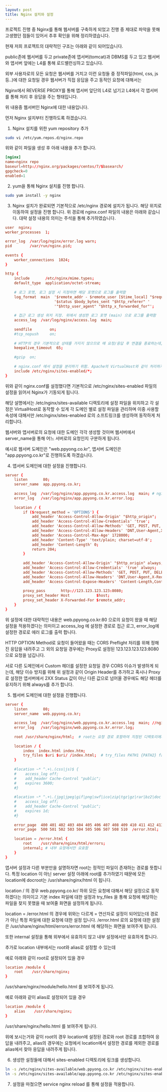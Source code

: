 ```yaml
---
layout: post
title: Nginx 설치와 설정 
---
```


프로젝트 진행 중 Nginx를 통해 웹서버를 구축하게 되었고 진행 중 제대로 파악을 못해 고생했던 점들이 있어서 추후 확인을 위해 정리하였습니다. 

현재 저희 프로젝트의 대략적인 구조는 아래와 같이 되어있습니다. 

public존에 웹서버를 두고 private존에 앱서버(tomcat)과 DBMS를 두고 있고 웹서버와 앱서버 앞에는 L4를 통해 로드밸런싱하고 있습니다. 

외부 사용자로의 모든 요청은 웹서버를 거치고 이런 요청들 중 정적파일(html, css, js등..)에 대한 요청일 경우 웹서버가 직접 응답을 주고 동적인 요청에 대해서는 

Nginx에서 REVERSE PROXY를 통해 앱서버 앞단의 L4로 넘기고 L4에서 각 앱서버를 통해 처리 후 응답을 주는 형태입니다. 

위 내용중 웹서버인 Nginx에 대한 내용입니다. 

먼저 Nginx 설치부터 진행하도록 하겠습니다. 

1. Nginx 설치를 위한 yum repository 추가 

```bash
sudo vi /etc/yum.repos.d/nginx.repo
```
위와 같이 파일을 생성 후 아래 내용을 추가 합니다. 

```conf
[nginx]
name=nginx repo
baseurl=http://nginx.org/packages/centos/7/$basearch/
gpgcheck=0
enabled=1
```

2. yum을 통해 Nginx 설치를 진행 합니다. 

```bash
sudo yum install -y nginx
```   

3. Nginx 설치가 완료되면 기본적으로 /etc/nginx 경로에 설치가 됩니다. 해당 위치로 이동하여 설정을 진행 합니다. 
위 경로에 nginx.conf 파일의 내용은 아래와 같습니다. 대략 설정 내용의 의미는 주석을 통해 추가하였습니다. 
    
```conf
user  nginx; 
worker_processes  1;
 
error_log  /var/log/nginx/error.log warn;
pid        /var/run/nginx.pid;
  
events {
    worker_connections  1024;
}
 
http {
    include       /etc/nginx/mime.types;
    default_type  application/octet-stream;
 
    # 로그 포맷, 로그 설정 시 지정하면 해당 포맷으로 로그를 출력함 
    log_format  main  '$remote_addr - $remote_user [$time_local] "$request" '
                      '$status $body_bytes_sent "$http_referer" '
                      '"$http_user_agent" "$http_x_forwarded_for"';
 
    # 접근 로그 생성 위치 지정. 위에서 생성한 로그 포맷 (main) 으로 로그를 출력함 
    access_log  /var/log/nginx/access.log  main;
 
    sendfile        on;
    #tcp_nopush     on;
 
    # HTTP의 경우 기본적으로 상태를 가지지 않으므로 매 요청/응답 후 연결을 종료하는데, 바로 종료하지 않고 해당 시간동안 연결을 유지하도록 함
    keepalive_timeout  65;
 
    #gzip  on;
 
    # nginx.conf 에서 설정을 분리하기 위함. Apache의 VirtualHost와 같이 처리하기 위함 
    include /etc/nginx/sites-enabled/*;
}
```

위와 같이 nginx.conf를 설정했다면 기본적으로 /etc/nginx/sites-enabled 파일의 설정을 읽어서 Nginx가 기동되게 됩니다. 

해당 설명에서는 /etc/nginx/sites-available 디렉토리에 설정 파일을 위치하고 각 설정은 VirtualHost로 동작할 수 있게 각 도메인 별로 설정 파일을 관리하며 이중 사용할 속성에 대해서만 /etc/nginx/sites-enabled 로의 소프트링크를 생성하여 동작하게 처리합니다. 

웹서버와 앱서버로의 요청에 대한 도메인 각각 생성할 것이며 웹서버에서 server_name을 통해 어느 서버로의 요청인지 구분하게 됩니다. 

예시로 웹서버 도메인은 "web.ppyong.co.kr", 앱서버 도메인은 "app.ppyong.co.kr"로 진행하도록 하겠습니다. 

4. 앱서버 도메인에 대한 설정을 진행합니다. 

```conf
server {
    listen       80;
    server_name  app.ppyong.co.kr;
 
    access_log  /var/log/nginx/app.ppyong.co.kr.access.log  main; # nginx.conf에 설정한 main 포맷으로 로그를 작성
    error_log   /var/log/nginx/app.ppyong.co.kr.error.log;
 
    location / {
        if ($request_method = 'OPTIONS') {
            add_header 'Access-Control-Allow-Origin' "$http_origin";
            add_header 'Access-Control-Allow-Credentials' 'true';
            add_header 'Access-Control-Allow-Methods' 'GET, POST, PUT, DELETE, OPTIONS';
            add_header 'Access-Control-Allow-Headers' 'DNT,User-Agent,X-Requested-With,If-Modified-Since,Cache-Control,Content-Type,Range';
            add_header 'Access-Control-Max-Age' 1728000;
            add_header 'Content-Type' 'text/plain; charset=utf-8';
            add_header 'Content-Length' 0;
            return 204;
        }
 
        add_header 'Access-Control-Allow-Origin' "$http_origin" always;
        add_header 'Access-Control-Allow-Credentials' 'true' always;
        add_header 'Access-Control-Allow-Methods' 'GET, POST, PUT, DELETE, OPTIONS';
        add_header 'Access-Control-Allow-Headers' 'DNT,User-Agent,X-Requested-With,If-Modified-Since,Cache-Control,Content-Type,Range';
        add_header 'Access-Control-Expose-Headers' 'Content-Length,Content-Range';
 
        proxy_pass       http://123.123.123.123:8080;
        proxy_set_header Host            $host;
        proxy_set_header X-Forwarded-For $remote_addr;
    }
}
```

위 설정에 대한 대략적인 내용은 web.ppyong.co.kr:80 으로의 요청이 왔을 때 해당 설정을 적용하겠다는 의미이고 access_log 에 설정한 경로로 접근 로그, error_log에 설정한 경로로 에러 로그를 출력 합니다. 

HTTP OPTION Method로 요청이 들어왔을 때는 CORS Preflight 처리를 위해 정해진 응답을 내려주고 그 외의 요청일 경우에는 Proxy로 설정된 123.123.123.123:8080 으로 요청을 넘깁니다. 

서로 다른 도메인에서 Custom 헤더를 설정한 요청일 경우 CORS 이슈가 발생하게 되는데, 해당 이슈 방지를 위해 위 설정과 같이 Origin Header를 추가하고 혹시나 Proxy로 설정한 앱서버에서 2XX Status 값이 아닌 다른 값으로 넘어올 경우에도 해당 헤더를 유지하기 위해 always를 추가 합니다. 

5. 웹서버 도메인에 대한 설정을 진행합니다. 

```conf
server {
    listen       80;
    server_name  web.ppyong.co.kr;
 
    access_log  /var/log/nginx/web.ppyong.co.kr.access.log  main; //nginx.conf에 설정한 main 포맷으로 로그를 작성
    error_log   /var/log/nginx/web.ppyong.co.kr.error.log;
 
    root /usr/share/nginx/html;  # root는 요청 경로 포함하여 지정된 디렉토리에서 찾고, alias는 경로는 제외하고 지정된 디렉토리에서 찾음
 
    location / {
        index  index.html index.htm;
        try_files $uri $uri/ /index.html;  # try_files PATH1 {PATH2} fallback 형식으로 매칭 되지 않는 경로에 대해 PATH1, PATH2 순으로 찾고 실패 시 fallfack 경로의 파일을 보여주게 됩니다.
    }
 
    #location ~* ^.+\.(css|js)$ {
    #    access_log off;
    #    add_header Cache-Control "public";
    #    expires 3600;
    #}
 
    #location ~* ^.+\.(jpg|jpeg|gif|png|swf|ico|zip|tgz|gz|rar|bz2|doc|xls|exe|pdf|ppt|txt|tar|mid|midi|wav|bmp|rtf|mov)$ {
    #    access_log off;
    #    add_header Cache-Control "public";
    #    expires 1d;
    #}
 
    error_page  400 401 402 403 404 405 406 407 408 409 410 411 412 413 414 415 416 417 422 423 424 426 /error.html;
    error_page  500 501 502 503 504 505 506 507 508 510  /error.html;
 
    location = /error.html {
        root    /usr/share/nginx/html/errors;
        internal; # 내부 요청에서만 요효함
    }
}
```

앱서버 설정과 다른 부분만을 설명하자면 
root는 정적인 파일이 존재하는 경로를 뜻합니다. 특정 location 이 아닌 server 설정 아래에 root를 추가하였기 때문에 모든 location에 docroot는 /usr/share/nginx/html 이 됩니다. 

location / 의 경우 web.ppyong.co.kr/ 하위 모든 요청에 대해서 해당 설정으로 동작하겠다는 의미이고 기본 index 파일에 대한 설정과 try_files 을 통해 요청에 해당하는 파일을 찾지 못했을 때 보여줄 화면을 설정하게 됩니다. 

location = /error.html 의 경우에 위와는 다르게 = 연산자로 설정이 되어있는데 경로가 아닌 특정 파일에 대한 요청에 대한 설정 입니다. /error.html 로의 요청에 대한 설정은 /usr/share/nginx/html/errors/error.html 에 해당하는 화면을 보여주게 됩니다. 

또한 internal 설정을 통해 외부에서 유효하지 않고 내부 설정에서만 유효하게 합니다. 

추가로 location 내부에서는 root와 alias로 설정할 수 있는데 

예로 아래와 같이 root로 설정되어 있을 경우 

```conf
location /module {
    root    /usr/share/nginx;
}
```
/usr/share/nginx/module/hello.html 를 보여주게 됩니다. 

예로 아래와 같이 alias로 설정되어 있을 경우 

```conf
location /module {
    alias    /usr/share/nginx;
}
```
/usr/share/nginx/hello.html 를 보여주게 됩니다. 

위에 보시는거와 같이 root의 경우 location에 설정된 경로와 root 경로를 조합하여 응답을 내려주고, alias의 경우에는 요청에서 location에서 설정한 경로를 제외한 경로를 alias에서 찾아 응답을 내려주게 됩니다. 

6. 생성한 설정들에 대해서 sites-enabled 디렉토리에 링크를 생성합니다. 

```bash
ln -s /etc/nginx/sites-available/web.ppyong.co.kr /etc/nginx/sites-enabled/web.ppyong.co.kr
ln -s /etc/nginx/sites-available/app.ppyong.co.kr /etc/nginx/sites-enabled/web.ppyong.co.kr
```

7. 설정을 마쳤으면 service nginx reload 를 통해 설정을 적용합니다. 

